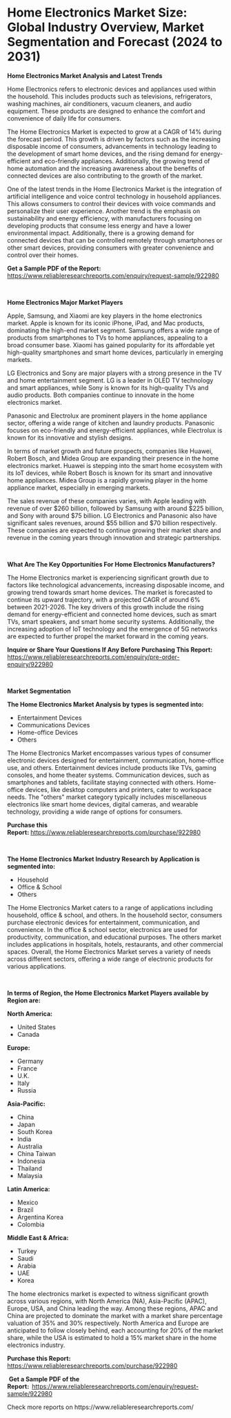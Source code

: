 <p><h1>Home Electronics Market Size: Global Industry Overview, Market Segmentation and Forecast (2024 to 2031)</h1></p><p><strong>Home Electronics Market Analysis and Latest Trends</strong></p>
<p><p>Home Electronics refers to electronic devices and appliances used within the household. This includes products such as televisions, refrigerators, washing machines, air conditioners, vacuum cleaners, and audio equipment. These products are designed to enhance the comfort and convenience of daily life for consumers.</p><p>The Home Electronics Market is expected to grow at a CAGR of 14% during the forecast period. This growth is driven by factors such as the increasing disposable income of consumers, advancements in technology leading to the development of smart home devices, and the rising demand for energy-efficient and eco-friendly appliances. Additionally, the growing trend of home automation and the increasing awareness about the benefits of connected devices are also contributing to the growth of the market.</p><p>One of the latest trends in the Home Electronics Market is the integration of artificial intelligence and voice control technology in household appliances. This allows consumers to control their devices with voice commands and personalize their user experience. Another trend is the emphasis on sustainability and energy efficiency, with manufacturers focusing on developing products that consume less energy and have a lower environmental impact. Additionally, there is a growing demand for connected devices that can be controlled remotely through smartphones or other smart devices, providing consumers with greater convenience and control over their homes.</p></p>
<p><strong>Get a Sample PDF of the Report:&nbsp;</strong> <a href="https://www.reliableresearchreports.com/enquiry/request-sample/922980">https://www.reliableresearchreports.com/enquiry/request-sample/922980</a></p>
<p>&nbsp;</p>
<p><strong>Home Electronics Major Market Players</strong></p>
<p><p>Apple, Samsung, and Xiaomi are key players in the home electronics market. Apple is known for its iconic iPhone, iPad, and Mac products, dominating the high-end market segment. Samsung offers a wide range of products from smartphones to TVs to home appliances, appealing to a broad consumer base. Xiaomi has gained popularity for its affordable yet high-quality smartphones and smart home devices, particularly in emerging markets.</p><p>LG Electronics and Sony are major players with a strong presence in the TV and home entertainment segment. LG is a leader in OLED TV technology and smart appliances, while Sony is known for its high-quality TVs and audio products. Both companies continue to innovate in the home electronics market.</p><p>Panasonic and Electrolux are prominent players in the home appliance sector, offering a wide range of kitchen and laundry products. Panasonic focuses on eco-friendly and energy-efficient appliances, while Electrolux is known for its innovative and stylish designs.</p><p>In terms of market growth and future prospects, companies like Huawei, Robert Bosch, and Midea Group are expanding their presence in the home electronics market. Huawei is stepping into the smart home ecosystem with its IoT devices, while Robert Bosch is known for its smart and innovative home appliances. Midea Group is a rapidly growing player in the home appliance market, especially in emerging markets.</p><p>The sales revenue of these companies varies, with Apple leading with revenue of over $260 billion, followed by Samsung with around $225 billion, and Sony with around $75 billion. LG Electronics and Panasonic also have significant sales revenues, around $55 billion and $70 billion respectively. These companies are expected to continue growing their market share and revenue in the coming years through innovation and strategic partnerships.</p></p>
<p>&nbsp;</p>
<p><strong>What Are The Key Opportunities For Home Electronics Manufacturers?</strong></p>
<p><p>The Home Electronics market is experiencing significant growth due to factors like technological advancements, increasing disposable income, and growing trend towards smart home devices. The market is forecasted to continue its upward trajectory, with a projected CAGR of around 6% between 2021-2026. The key drivers of this growth include the rising demand for energy-efficient and connected home devices, such as smart TVs, smart speakers, and smart home security systems. Additionally, the increasing adoption of IoT technology and the emergence of 5G networks are expected to further propel the market forward in the coming years.</p></p>
<p><strong>Inquire or Share Your Questions If Any Before Purchasing This Report:</strong> <a href="https://www.reliableresearchreports.com/enquiry/pre-order-enquiry/922980">https://www.reliableresearchreports.com/enquiry/pre-order-enquiry/922980</a></p>
<p>&nbsp;</p>
<p><strong>Market Segmentation</strong></p>
<p><strong>The Home Electronics Market Analysis by types is segmented into:</strong></p>
<p><ul><li>Entertainment Devices</li><li>Communications Devices</li><li>Home-office Devices</li><li>Others</li></ul></p>
<p><p>The Home Electronics Market encompasses various types of consumer electronic devices designed for entertainment, communication, home-office use, and others. Entertainment devices include products like TVs, gaming consoles, and home theater systems. Communication devices, such as smartphones and tablets, facilitate staying connected with others. Home-office devices, like desktop computers and printers, cater to workspace needs. The "others" market category typically includes miscellaneous electronics like smart home devices, digital cameras, and wearable technology, providing a wide range of options for consumers.</p></p>
<p><strong>Purchase this Report:&nbsp;</strong><a href="https://www.reliableresearchreports.com/purchase/922980">https://www.reliableresearchreports.com/purchase/922980</a></p>
<p>&nbsp;</p>
<p><strong>The Home Electronics Market Industry Research by Application is segmented into:</strong></p>
<p><ul><li>Household</li><li>Office & School</li><li>Others</li></ul></p>
<p><p>The Home Electronics Market caters to a range of applications including household, office & school, and others. In the household sector, consumers purchase electronic devices for entertainment, communication, and convenience. In the office & school sector, electronics are used for productivity, communication, and educational purposes. The others market includes applications in hospitals, hotels, restaurants, and other commercial spaces. Overall, the Home Electronics Market serves a variety of needs across different sectors, offering a wide range of electronic products for various applications.</p></p>
<p>&nbsp;</p>
<p><strong>In terms of Region, the Home Electronics Market Players available by Region are:</strong></p>
<p>
    <p> <strong> North America: </strong>
        <ul>
            <li>United States</li>
            <li>Canada</li>
        </ul>
        </p> 
    <p> <strong> Europe: </strong>
        <ul>
            <li>Germany</li>
            <li>France</li>
            <li>U.K.</li>
            <li>Italy</li>
            <li>Russia</li>
        </ul>
        </p> 
    <p> <strong> Asia-Pacific: </strong>
        <ul>
            <li>China</li>
            <li>Japan</li>
            <li>South Korea</li>
            <li>India</li>
            <li>Australia</li>
            <li>China Taiwan</li>
            <li>Indonesia</li>
            <li>Thailand</li>
            <li>Malaysia</li>
        </ul>
        </p> 
    <p> <strong> Latin America: </strong>
        <ul>
            <li>Mexico</li>
            <li>Brazil</li>
            <li>Argentina Korea</li>
            <li>Colombia</li>
        </ul>
        </p> 
    <p> <strong> Middle East & Africa: </strong>
        <ul>
            <li>Turkey</li>
            <li>Saudi</li>
            <li>Arabia</li>
            <li>UAE</li>
            <li>Korea</li>
        </ul>
    </p>
    </p>
<p><p>The home electronics market is expected to witness significant growth across various regions, with North America (NA), Asia-Pacific (APAC), Europe, USA, and China leading the way. Among these regions, APAC and China are projected to dominate the market with a market share percentage valuation of 35% and 30% respectively. North America and Europe are anticipated to follow closely behind, each accounting for 20% of the market share, while the USA is estimated to hold a 15% market share in the home electronics industry.</p></p>
<p><strong>Purchase this Report: </strong><a href="https://www.reliableresearchreports.com/purchase/922980">https://www.reliableresearchreports.com/purchase/922980</a></p>
<p>&nbsp;<strong>Get a Sample PDF of the Report:&nbsp;&nbsp;</strong><a href="https://www.reliableresearchreports.com/enquiry/request-sample/922980">https://www.reliableresearchreports.com/enquiry/request-sample/922980</a></p>
<p><strong></strong></p>
<p>Check more reports on https://www.reliableresearchreports.com/</p>